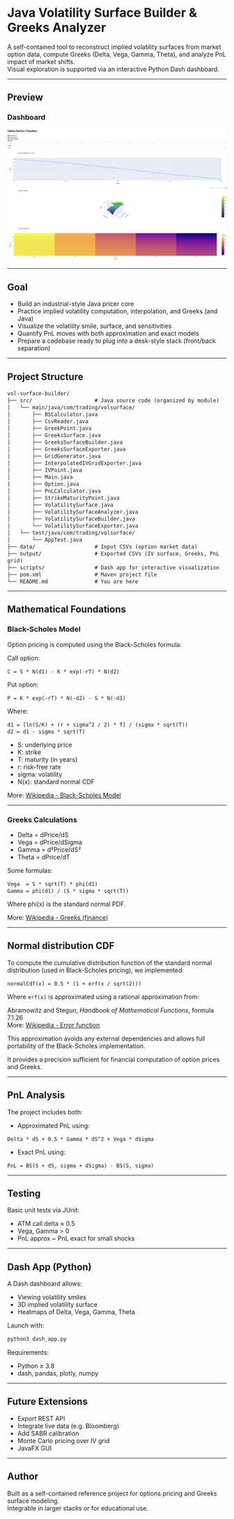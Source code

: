 
# Java Volatility Surface Builder & Greeks Analyzer

A self-contained tool to reconstruct implied volatility surfaces from market option data, compute Greeks (Delta, Vega, Gamma, Theta), and analyze PnL impact of market shifts.  
Visual exploration is supported via an interactive Python Dash dashboard.

---

## Preview
### Dashboard
![Dashboard](dash.png)

---

## Goal

- Build an industrial-style Java pricer core
- Practice implied volatility computation, interpolation, and Greeks (and Java)
- Visualize the volatility smile, surface, and sensitivities
- Quantify PnL moves with both approximation and exact models
- Prepare a codebase ready to plug into a desk-style stack (front/back separation)

---

## Project Structure

```
vol-surface-builder/
├── src/                    # Java source code (organized by module)
│   └── main/java/com/trading/volsurface/
│       ├── BSCalculator.java
│       ├── CsvReader.java
│       ├── GreekPoint.java
│       ├── GreeksSurface.java
│       ├── GreeksSurfaceBuilder.java
│       ├── GreeksSurfaceExporter.java
│       ├── GridGenerator.java
│       ├── InterpolatedIVGridExporter.java
│       ├── IVPoint.java
│       ├── Main.java
|       ├── Option.java
│       ├── PnLCalculator.java
│       ├── StrikeMaturityPoint.java
│       ├── VolatilitySurface.java
│       ├── VolatilitySurfaceAnalyzer.java
│       ├── VolatilitySurfaceBuilder.java
│       └── VolatilitySurfaceExporter.java
│   └── test/java/com/trading/volsurface/
│       └── AppTest.java
├── data/                   # Input CSVs (option market data)
├── output/                 # Exported CSVs (IV surface, Greeks, PnL grid)
├── scripts/                # Dash app for interactive visualization
├── pom.xml                 # Maven project file
└── README.md               # You are here
```

---

## Mathematical Foundations

### Black-Scholes Model

Option pricing is computed using the Black-Scholes formula:

Call option:
```
C = S * N(d1) - K * exp(-rT) * N(d2)
```

Put option:
```
P = K * exp(-rT) * N(-d2) - S * N(-d1)
```

Where:
```
d1 = [ln(S/K) + (r + sigma^2 / 2) * T] / (sigma * sqrt(T))
d2 = d1 - sigma * sqrt(T)
```

- S: underlying price  
- K: strike  
- T: maturity (in years)  
- r: risk-free rate  
- sigma: volatility  
- N(x): standard normal CDF

More: [Wikipedia - Black-Scholes Model](https://en.wikipedia.org/wiki/Black%E2%80%93Scholes_model)

---

### Greeks Calculations

- Delta = dPrice/dS  
- Vega = dPrice/dSigma  
- Gamma = d²Price/dS²  
- Theta = dPrice/dT

Some formulas:

```
Vega  = S * sqrt(T) * phi(d1)
Gamma = phi(d1) / (S * sigma * sqrt(T))
```

Where phi(x) is the standard normal PDF.

More: [Wikipedia - Greeks (finance)](https://en.wikipedia.org/wiki/Greeks_(finance))

---


## Normal distribution CDF

To compute the cumulative distribution function of the standard normal distribution (used in Black-Scholes pricing), we implemented:

    normalCdf(x) = 0.5 * (1 + erf(x / sqrt(2)))

Where `erf(x)` is approximated using a rational approximation from:

Abramowitz and Stegun, *Handbook of Mathematical Functions*, formula 7.1.26  
More: [Wikipedia - Error function](https://en.wikipedia.org/wiki/Error_function#Approximation_with_elementary_functions)

This approximation avoids any external dependencies and allows full portability of the Black-Scholes implementation.

It provides a precision sufficient for financial computation of option prices and Greeks.

---

## PnL Analysis

The project includes both:

- Approximated PnL using:
```
Delta * dS + 0.5 * Gamma * dS^2 + Vega * dSigma
```

- Exact PnL using:
```
PnL = BS(S + dS, sigma + dSigma) - BS(S, sigma)
```

---

## Testing

Basic unit tests via JUnit:
- ATM call delta ≈ 0.5
- Vega, Gamma > 0
- PnL approx ~ PnL exact for small shocks

---

## Dash App (Python)

A Dash dashboard allows:
- Viewing volatility smiles
- 3D implied volatility surface
- Heatmaps of Delta, Vega, Gamma, Theta

Launch with:

```bash
python3 dash_app.py
```

Requirements:
- Python ≥ 3.8
- dash, pandas, plotly, numpy

---

## Future Extensions

- Export REST API
- Integrate live data (e.g. Bloomberg)
- Add SABR calibration
- Monte Carlo pricing over IV grid
- JavaFX GUI

---

## Author

Built as a self-contained reference project for options pricing and Greeks surface modeling.  
Integrable in larger stacks or for educational use.
